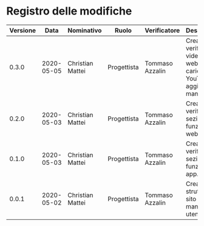 # Registro delle modifiche
Versione | Data | Nominativo | Ruolo | Verificatore | Descrizione
------------- | ------------- | ------------- | ------------- | ------------- | -------------
0.3.0 | 2020-05-05 | Christian Mattei | Progettista | Tommaso Azzalin | Creazione e verifica video app e web-app, caricati su YouTube ed aggiunti nel manuale.
0.2.0 | 2020-05-03 | Christian Mattei | Progettista | Tommaso Azzalin | Creazione e verifica sezione funzionalità web-app.
0.1.0 | 2020-05-03 | Christian Mattei | Progettista | Tommaso Azzalin | Creazione e verifica sezione funzionalità app.
0.0.1 | 2020-05-02 | Christian Mattei | Progettista | Tommaso Azzalin | Creata struttura sito web manuale utente.